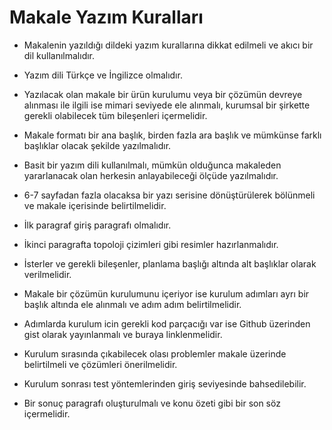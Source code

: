 <h1>Makale Yazım Kuralları </h1>

* Makalenin yazıldığı dildeki yazım kurallarına dikkat edilmeli ve akıcı bir dil kullanılmalıdır.

* Yazım dili Türkçe ve İngilizce olmalıdır. 

* Yazılacak olan makale bir ürün kurulumu veya bir çözümün devreye alınması ile ilgili ise mimari seviyede ele alınmalı, kurumsal bir şirkette gerekli olabilecek tüm bileşenleri içermelidir.

* Makale formatı bir ana başlık, birden fazla ara başlık ve mümkünse farklı başlıklar olacak şekilde yazılmalıdır.

* Basit bir yazım dili kullanılmalı, mümkün olduğunca makaleden yararlanacak olan herkesin anlayabileceği ölçüde yazılmalıdır.

* 6-7 sayfadan fazla olacaksa bir yazı serisine dönüştürülerek bölünmeli ve makale içerisinde belirtilmelidir.

* İlk paragraf giriş paragrafı olmalıdır.

* İkinci paragrafta topoloji çizimleri gibi resimler hazırlanmalıdır. 

* İsterler ve gerekli bileşenler, planlama başlığı altında alt başlıklar olarak verilmelidir.

* Makale bir çözümün kurulumunu içeriyor ise kurulum adımları ayrı bir başlık altında ele alınmalı ve adım adım belirtilmelidir.

* Adımlarda kurulum icin gerekli kod parçacığı var ise Github üzerinden gist olarak yayınlanmalı ve buraya linklenmelidir.

* Kurulum sırasında çıkabilecek olası problemler makale üzerinde belirtilmeli ve çözümleri önerilmelidir.

* Kurulum sonrası test yöntemlerinden giriş seviyesinde bahsedilebilir.

* Bir sonuç paragrafı oluşturulmalı ve konu özeti gibi bir son söz içermelidir.

